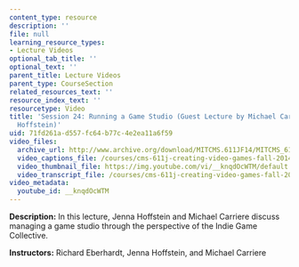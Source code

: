 ```yaml
---
content_type: resource
description: ''
file: null
learning_resource_types:
- Lecture Videos
optional_tab_title: ''
optional_text: ''
parent_title: Lecture Videos
parent_type: CourseSection
related_resources_text: ''
resource_index_text: ''
resourcetype: Video
title: 'Session 24: Running a Game Studio (Guest Lecture by Michael Carriere and Jenna
  Hoffstein)'
uid: 71fd261a-d557-fc64-b77c-4e2ea11a6f59
video_files:
  archive_url: http://www.archive.org/download/MITCMS.611JF14/MITCMS_611JF14_lec24_300k.mp4
  video_captions_file: /courses/cms-611j-creating-video-games-fall-2014/100a391415ac5f8ab02197d7ff60765a_knqdOcWTM.vtt
  video_thumbnail_file: https://img.youtube.com/vi/__knqdOcWTM/default.jpg
  video_transcript_file: /courses/cms-611j-creating-video-games-fall-2014/59521b672570553fdb525683c5b7be2e_knqdOcWTM.pdf
video_metadata:
  youtube_id: __knqdOcWTM
---
```


**Description:** In this lecture, Jenna Hoffstein and Michael Carriere discuss managing a game studio through the perspective of the Indie Game Collective.

**Instructors:** Richard Eberhardt, Jenna Hoffstein, and Michael Carriere